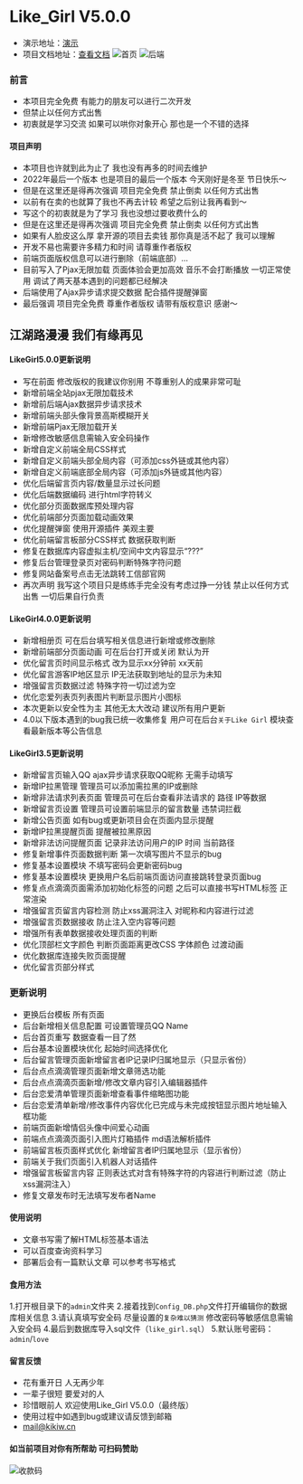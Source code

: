 # Like_Girl V5.0.0


- 演示地址：[演示](https://lovey.kikiw.cn)
- 项目文档地址：[查看文档](https://blog.kikiw.cn/index.php/archives/47/)
  ![首页](https://img.gejiba.com/images/d1947b697e6735637a6e460332ba14cd.png)
  ![后端](https://img.gejiba.com/images/7f71be28f996a744fdfacc9f663ec975.png)

### 前言

* 本项目完全免费 有能力的朋友可以进行二次开发
* 但禁止以任何方式出售
* 初衷就是学习交流 如果可以哄你对象开心 那也是一个不错的选择
#### 项目声明

* 本项目也许就到此为止了 我也没有再多的时间去维护
* 2022年最后一个版本 也是项目的最后一个版本 今天刚好是冬至 节日快乐～
* 但是在这里还是得再次强调 项目完全免费 禁止倒卖 以任何方式出售
* 以前有在卖的也就算了我也不再去计较 希望之后别让我再看到～
* 写这个的初衷就是为了学习 我也没想过要收费什么的
* 但是在这里还是得再次强调 项目完全免费 禁止倒卖 以任何方式出售
* 如果有人脸皮这么厚 拿开源的项目去卖钱 那你真是活不起了 我可以理解
* 开发不易也需要许多精力和时间 请尊重作者版权
* 前端页面版权信息可以进行删除（前端底部）...
* 目前写入了Pjax无限加载 页面体验会更加高效 音乐不会打断播放 一切正常使用 调试了两天基本遇到的问题都已经解决
* 后端使用了Ajax异步请求提交数据 配合插件提醒弹窗
* 最后强调 项目完全免费 尊重作者版权 请带有版权意识 感谢～

##   江湖路漫漫 我们有缘再见

#### LikeGirl5.0.0更新说明

* 写在前面 修改版权的我建议你别用 不尊重别人的成果非常可耻
* 新增前端全站pjax无限加载技术
* 新增前后端Ajax数据异步请求技术
* 新增前端头部头像背景高斯模糊开关
* 新增前端Pjax无限加载开关
* 新增修改敏感信息需输入安全码操作
* 新增自定义前端全局CSS样式
* 新增自定义前端头部全局内容（可添加css外链或其他内容）
* 新增自定义前端底部全局内容（可添加js外链或其他内容）
* 优化后端留言页内容/数量显示过长问题
* 优化后端数据编码 进行html字符转义
* 优化部分页面数据库预处理内容
* 优化前端部分页面加载动画效果
* 优化提醒弹窗 使用开源插件 美观主要
* 优化前端留言板部分CSS样式 数据获取判断
* 修复在数据库内容虚拟主机/空间中文内容显示“???”
* 修复后台管理登录页对密码判断特殊字符问题
* 修复网站备案号点击无法跳转工信部官网
* 再次声明 我写这个项目只是练练手完全没有考虑过挣一分钱 禁止以任何方式出售 一切后果自行负责

#### LikeGirl4.0.0更新说明

* 新增相册页 可在后台填写相关信息进行新增或修改删除
* 新增前端部分页面动画 可在后台打开或关闭 默认为开
* 优化留言页时间显示格式 改为显示xx分钟前 xx天前
* 优化留言游客IP地区显示 IP无法获取到地址的显示为未知
* 增强留言页数据过滤 特殊字符一切过滤为空
* 优化恋爱列表页列表图片判断显示图片小图标
* 本次更新以安全性为主 其他无太大改动 建议所有用户更新
* 4.0以下版本遇到的bug我已统一收集修复  用户可在后台`关于Like Girl` 模块查看最新版本等公告信息



#### LikeGirl3.5更新说明

* 新增留言页输入QQ ajax异步请求获取QQ昵称 无需手动填写
* 新增IP拉黑管理 管理员可以添加需拉黑的IP或删除
* 新增非法请求列表页面 管理员可在后台查看非法请求的 路径 IP等数据
* 新增留言页设置 管理员可设置前端显示的留言数量 违禁词拦截
* 新增公告页面 如有bug或更新项目会在页面内显示提醒
* 新增IP拉黑提醒页面 提醒被拉黑原因
* 新增非法访问提醒页面 记录非法访问用户的IP 时间 当前路径
* 修复新增事件页面数据判断 第一次填写图片不显示的bug
* 修复基本设置模块 不填写密码会更新密码bug
* 修复基本设置模块 更换用户名后前端页面访问直接跳转登录页面bug
* 修复点点滴滴页面需添加初始化标签的问题 之后可以直接书写HTML标签 正常渲染
* 增强留言页留言内容检测 防止xss漏洞注入 对昵称和内容进行过滤
* 增强留言页数据接收 防止注入空内容等问题
* 增强所有表单数据接收处理页面的判断
* 优化顶部栏文字颜色 判断页面距离更改CSS 字体颜色 过渡动画
* 优化数据库连接失败页面提醒
* 优化留言页部分样式

### 更新说明

- 更换后台模板 所有页面
- 后台新增相关信息配置 可设置管理员QQ Name
- 后台首页重写 数据查看一目了然
- 后台基本设置模块优化 起始时间选择优化
- 后台留言管理页面新增留言者IP记录IP归属地显示（只显示省份）
- 后台点点滴滴管理页面新增文章筛选功能
- 后台点点滴滴页面新增/修改文章内容引入编辑器插件
- 后台恋爱清单管理页面新增查看事件缩略图功能
- 后台恋爱清单新增/修改事件内容优化已完成与未完成按钮显示图片地址输入框功能
- 前端页面新增情侣头像中间爱心动画
- 前端点点滴滴页面引入图片灯箱插件 md语法解析插件
- 前端留言板页面样式优化 新增留言者IP归属地显示（显示省份）
- 前端关于我们页面引入机器人对话插件
- 增强留言板留言内容 正则表达式对含有特殊字符的内容进行判断过滤（防止xss漏洞注入）
- 修复文章发布时无法填写发布者Name

#### 使用说明

- 文章书写需了解HTML标签基本语法
- 可以百度查询资料学习
- 部署后会有一篇默认文章 可以参考书写格式

#### 食用方法
1.打开根目录下的`admin`文件夹
2.接着找到`Config_DB.php`文件打开编辑你的数据库相关信息
3.请认真填写安全码 尽量设置的`复杂难以猜测` 修改密码等敏感信息需输入安全码
4.最后到数据库导入sql文件（`like_girl.sql`）
5.默认账号密码：`admin`/`love`
#### 留言反馈

- 花有重开日 人无再少年
- 一辈子很短 要爱对的人
- 珍惜眼前人 欢迎使用Like_Girl V5.0.0（最终版）
- 使用过程中如遇到bug或建议请反馈到邮箱
- mail@kikiw.cn
#### 如当前项目对你有所帮助 可扫码赞助
![收款码](https://img.gejiba.com/images/b5e058f6f3c2ce6bd9d3ab4205aa0bac.png) 

